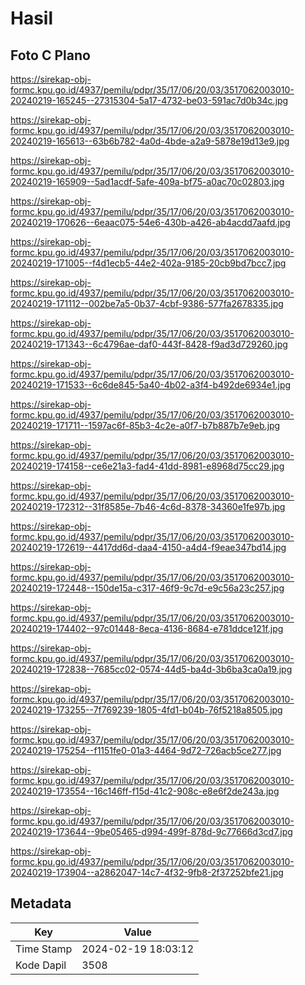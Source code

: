 # Hasil

## Foto C Plano

https://sirekap-obj-formc.kpu.go.id/4937/pemilu/pdpr/35/17/06/20/03/3517062003010-20240219-165245--27315304-5a17-4732-be03-591ac7d0b34c.jpg

https://sirekap-obj-formc.kpu.go.id/4937/pemilu/pdpr/35/17/06/20/03/3517062003010-20240219-165613--63b6b782-4a0d-4bde-a2a9-5878e19d13e9.jpg

https://sirekap-obj-formc.kpu.go.id/4937/pemilu/pdpr/35/17/06/20/03/3517062003010-20240219-165909--5ad1acdf-5afe-409a-bf75-a0ac70c02803.jpg

https://sirekap-obj-formc.kpu.go.id/4937/pemilu/pdpr/35/17/06/20/03/3517062003010-20240219-170626--6eaac075-54e6-430b-a426-ab4acdd7aafd.jpg

https://sirekap-obj-formc.kpu.go.id/4937/pemilu/pdpr/35/17/06/20/03/3517062003010-20240219-171005--f4d1ecb5-44e2-402a-9185-20cb9bd7bcc7.jpg

https://sirekap-obj-formc.kpu.go.id/4937/pemilu/pdpr/35/17/06/20/03/3517062003010-20240219-171112--002be7a5-0b37-4cbf-9386-577fa2678335.jpg

https://sirekap-obj-formc.kpu.go.id/4937/pemilu/pdpr/35/17/06/20/03/3517062003010-20240219-171343--6c4796ae-daf0-443f-8428-f9ad3d729260.jpg

https://sirekap-obj-formc.kpu.go.id/4937/pemilu/pdpr/35/17/06/20/03/3517062003010-20240219-171533--6c6de845-5a40-4b02-a3f4-b492de6934e1.jpg

https://sirekap-obj-formc.kpu.go.id/4937/pemilu/pdpr/35/17/06/20/03/3517062003010-20240219-171711--1597ac6f-85b3-4c2e-a0f7-b7b887b7e9eb.jpg

https://sirekap-obj-formc.kpu.go.id/4937/pemilu/pdpr/35/17/06/20/03/3517062003010-20240219-174158--ce6e21a3-fad4-41dd-8981-e8968d75cc29.jpg

https://sirekap-obj-formc.kpu.go.id/4937/pemilu/pdpr/35/17/06/20/03/3517062003010-20240219-172312--31f8585e-7b46-4c6d-8378-34360e1fe97b.jpg

https://sirekap-obj-formc.kpu.go.id/4937/pemilu/pdpr/35/17/06/20/03/3517062003010-20240219-172619--4417dd6d-daa4-4150-a4d4-f9eae347bd14.jpg

https://sirekap-obj-formc.kpu.go.id/4937/pemilu/pdpr/35/17/06/20/03/3517062003010-20240219-172448--150de15a-c317-46f9-9c7d-e9c56a23c257.jpg

https://sirekap-obj-formc.kpu.go.id/4937/pemilu/pdpr/35/17/06/20/03/3517062003010-20240219-174402--97c01448-8eca-4136-8684-e781ddce121f.jpg

https://sirekap-obj-formc.kpu.go.id/4937/pemilu/pdpr/35/17/06/20/03/3517062003010-20240219-172838--7685cc02-0574-44d5-ba4d-3b6ba3ca0a19.jpg

https://sirekap-obj-formc.kpu.go.id/4937/pemilu/pdpr/35/17/06/20/03/3517062003010-20240219-173255--7f769239-1805-4fd1-b04b-76f5218a8505.jpg

https://sirekap-obj-formc.kpu.go.id/4937/pemilu/pdpr/35/17/06/20/03/3517062003010-20240219-175254--f1151fe0-01a3-4464-9d72-726acb5ce277.jpg

https://sirekap-obj-formc.kpu.go.id/4937/pemilu/pdpr/35/17/06/20/03/3517062003010-20240219-173554--16c146ff-f15d-41c2-908c-e8e6f2de243a.jpg

https://sirekap-obj-formc.kpu.go.id/4937/pemilu/pdpr/35/17/06/20/03/3517062003010-20240219-173644--9be05465-d994-499f-878d-9c77666d3cd7.jpg

https://sirekap-obj-formc.kpu.go.id/4937/pemilu/pdpr/35/17/06/20/03/3517062003010-20240219-173904--a2862047-14c7-4f32-9fb8-2f37252bfe21.jpg


## Metadata

| Key        | Value               |
| ---------- | ------------------- |
| Time Stamp | 2024-02-19 18:03:12 |
| Kode Dapil | 3508                |



